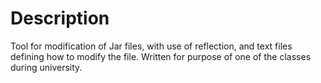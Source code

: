 # Description
Tool for modification of Jar files, with use of reflection, and text files defining how to modify the file. Written for purpose of one of the classes during university.
